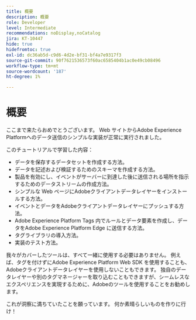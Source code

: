 ```yaml
---
title: 概要
description: 概要
role: Developer
level: Intermediate
recommendations: noDisplay,noCatalog
jira: KT-10447
hide: true
hidefromtoc: true
exl-id: dc36ab5d-c9d6-4d2e-bf31-bf4a7e9317f3
source-git-commit: 90f7621536573f60ac6585404b1ac0e49cb08496
workflow-type: tm+mt
source-wordcount: '187'
ht-degree: 1%

---
```


# 概要

ここまで来たらおめでとうございます。 Web サイトからAdobe Experience Platformへのデータ送信のシンプルな実装が正常に実行されました。

このチュートリアルで学習した内容：

* データを保存するデータセットを作成する方法。
* データを記述および検証するためのスキーマを作成する方法。
* 製品を有効にし、イベントがサーバーに到達した後に送信される場所を指示するためのデータストリームの作成方法。
* シンプルな Web ページにAdobeクライアントデータレイヤーをインストールする方法。
* イベントとデータをAdobeクライアントデータレイヤーにプッシュする方法。
* Adobe Experience Platform Tags 内でルールとデータ要素を作成し、データをAdobe Experience Platform Edge に送信する方法。
* タグライブラリの導入方法。
* 実装のテスト方法。

我々がカバーしたツールは、すべて一緒に使用する必要はありません。 例えば、タグを付けずにAdobe Experience Platform Web SDK を使用することも、Adobeクライアントデータレイヤーを使用しないこともできます。 独自のデータレイヤーや別のタグマネージャーを取り込むこともできますが、シームレスなエクスペリエンスを実現するために、Adobeのツールを使用することをお勧めします。

これが洞察に満ちていたことを願っています。 何か素晴らしいものを作りに行け！
